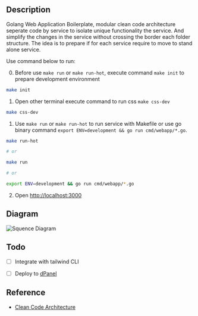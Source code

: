## Description

Golang Web Application Boilerplate, modular clean code architecture seperate code by service to isolate unique functionality the service. And simplify the changes in the service without crossing the border each folder structure. The idea is to prepare if for each service require to move to stand alone service.

Use command below to run:

0. Before use `make run` or `make run-hot`, execute command `make init` to prepare development environment

```sh
make init
```

1. Open other terminal execute command to run css `make css-dev`

```sh
make css-dev
```

1. Use `make run` or `make run-hot` to run service with Makefile or use go binary command `export ENV=development && go run cmd/webapp/*.go`. 

```sh
make run-hot

# or

make run

# or

export ENV=development && go run cmd/webapp/*.go
```

2. Open [http://localhost:3000](http://localhost:3000/)


## Diagram

![Squence Diagram](https://www.mermaidchart.com/raw/233f7025-f9b2-4cb7-8f06-c5d4da904a2d?theme=light&version=v0.1&format=svg)


## Todo
- [ ] Integrate with tailwind CLI
- [ ] Deploy to [dPanel](https://cloud.terpusat.com/)


## Reference

- [Clean Code Architecture](https://blog.cleancoder.com/uncle-bob/2012/08/13/the-clean-architecture.html)

